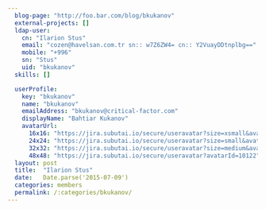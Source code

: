 ```yaml
---
  blog-page: "http://foo.bar.com/blog/bkukanov"
  external-projects: []
  ldap-user: 
    cn: "Ilarion Stus"
    email: "cozen@havelsan.com.tr sn:: w7Z6ZW4= cn:: Y2VuayDDtnplbg=="
    mobile: "+996"
    sn: "Stus"
    uid: "bkukanov"
  skills: []

  userProfile: 
    key: "bkukanov"
    name: "bkukanov"
    emailAddress: "bkukanov@critical-factor.com"
    displayName: "Bahtiar Kukanov"
    avatarUrl: 
      16x16: "https://jira.subutai.io/secure/useravatar?size=xsmall&avatarId=10122"
      24x24: "https://jira.subutai.io/secure/useravatar?size=small&avatarId=10122"
      32x32: "https://jira.subutai.io/secure/useravatar?size=medium&avatarId=10122"
      48x48: "https://jira.subutai.io/secure/useravatar?avatarId=10122"
  layout: post
  title:  "Ilarion Stus"
  date:   Date.parse('2015-07-09')
  categories: members
  permalink: /:categories/bkukanov/
---
```

